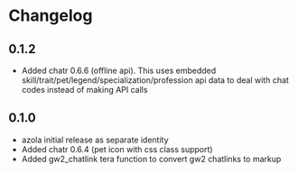 # Changelog

## 0.1.2

- Added chatr 0.6.6 (offline api). This uses embedded skill/trait/pet/legend/specialization/profession api data to
  deal with chat codes instead of making API calls

## 0.1.0

- azola initial release as separate identity
- Added chatr 0.6.4 (pet icon with css class support)
- Added gw2_chatlink tera function to convert gw2 chatlinks to markup

